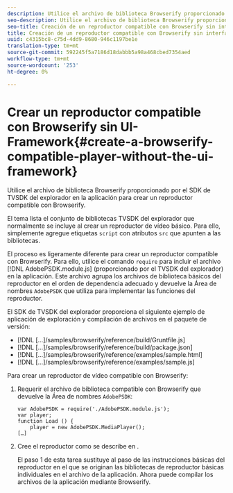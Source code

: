 ```yaml
---
description: Utilice el archivo de biblioteca Browserify proporcionado por el SDK de TVSDK del explorador en la aplicación para crear un reproductor compatible con Browserify.
seo-description: Utilice el archivo de biblioteca Browserify proporcionado por el SDK de TVSDK del explorador en la aplicación para crear un reproductor compatible con Browserify.
seo-title: Creación de un reproductor compatible con Browserify sin interfaz de usuario-marco
title: Creación de un reproductor compatible con Browserify sin interfaz de usuario-marco
uuid: c4315bc8-c75d-4dd9-8680-946c1197be1e
translation-type: tm+mt
source-git-commit: 592245f5a7186d18dabbb5a98a468cbed7354aed
workflow-type: tm+mt
source-wordcount: '253'
ht-degree: 0%

---
```



# Crear un reproductor compatible con Browserify sin UI-Framework{#create-a-browserify-compatible-player-without-the-ui-framework}

Utilice el archivo de biblioteca Browserify proporcionado por el SDK de TVSDK del explorador en la aplicación para crear un reproductor compatible con Browserify.

El tema [](../../../browser-tvsdk-2.4/getting-started/c-psdk-browser-tvsdk-2.4-create-a-basic-player/t-psdk-browser-tvsdk-2.4-create-basic-player-tvsdk.md) lista el conjunto de bibliotecas TVSDK del explorador que normalmente se incluye al crear un reproductor de vídeo básico. Para ello, simplemente agregue etiquetas `script` con atributos `src` que apunten a las bibliotecas.

El proceso es ligeramente diferente para crear un reproductor compatible con Browserify. Para ello, utilice el comando `require` para incluir el archivo [!DNL AdobePSDK.module.js] (proporcionado por el TVSDK del explorador) en la aplicación. Este archivo agrupa los archivos de biblioteca básicos del reproductor en el orden de dependencia adecuado y devuelve la Área de nombres `AdobePSDK` que utiliza para implementar las funciones del reproductor.

El SDK de TVSDK del explorador proporciona el siguiente ejemplo de aplicación de exploración y compilación de archivos en el paquete de versión:

* [!DNL [...]/samples/browserify/reference/build/Gruntfile.js]
* [!DNL [...]/samples/browserify/reference/build/package.json]
* [!DNL [...]/samples/browserify/reference/examples/sample.html]
* [!DNL [...]/samples/browserify/reference/examples/sample.js]

Para crear un reproductor de vídeo compatible con Browserify:

1. Requerir el archivo de biblioteca compatible con Browserify que devuelve la Área de nombres `AdobePSDK`:

   ```
   var AdobePSDK = require('./AdobePSDK.module.js'); 
   var player; 
   function Load () { 
       player = new AdobePSDK.MediaPlayer(); 
   […]
   ```

1. Cree el reproductor como se describe en [](../../../browser-tvsdk-2.4/getting-started/c-psdk-browser-tvsdk-2.4-create-a-basic-player/t-psdk-browser-tvsdk-2.4-create-basic-player-tvsdk.md).

   El paso 1 de esta tarea sustituye al paso de las instrucciones básicas del reproductor en el que se originan las bibliotecas de reproductor básicas individuales en el archivo de la aplicación.
Ahora puede compilar los archivos de la aplicación mediante Browserify.
